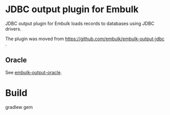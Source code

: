 # JDBC output plugin for Embulk

JDBC output plugin for Embulk loads records to databases using JDBC drivers.

The plugin was moved from https://github.com/embulk/embulk-output-jdbc .

## Oracle

See [embulk-output-oracle](embulk-output-oracle/).

# Build

gradlew gem
